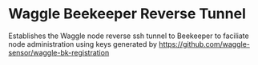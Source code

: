 # Waggle Beekeeper Reverse Tunnel
Establishes the Waggle node reverse ssh tunnel to Beekeeper to faciliate node administration using keys generated by https://github.com/waggle-sensor/waggle-bk-registration
